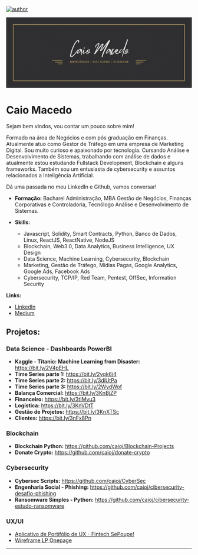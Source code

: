 [![author](https://img.shields.io/badge/author-caioj-red.svg)](https://www.linkedin.com/in/caiojmacedo)

<p align="center">
  <img src="Caio Macedo.jpg" >
</p>

# Caio Macedo

Sejam bem vindos, vou contar um pouco sobre mim!

Formado na área de Negócios e com pós graduação em Finanças. Atualmente atuo como Gestor de Tráfego em uma empresa de Marketing Digital. Sou muito curioso e apaixonado por tecnologia. Cursando Análise e Desenvolvimento de Sistemas, trabalhando com análise de dados e atualmente estou estudando Fullstack Development, Blockchain e alguns frameworks. Também sou um entusiasta de cybersecurity e assuntos relacionados a Inteligência Artificial.

Dá uma passada no meu LinkedIn e Github, vamos conversar!

* **Formação:** Bacharel Administração, MBA Gestão de Negócios, Finanças Corporativas e Controladoria, Tecnólogo Análise e Desenvolvimento de Sistemas.
* **Skills:** 

  - Javascript, Solidity, Smart Contracts, Python, Banco de Dados, Linux, ReactJS, ReactNative, NodeJS
  - Blockchain, Web3.0, Data Analytics, Business Intelligence, UX Design
  - Data Science, Machine Learning, Cybersecurity, Blockchain
  - Marketing, Gestão de Tráfego, Mídias Pagas, Google Analytics, Google Ads, Facebook Ads
  - Cybersecurity, TCP/IP, Red Team, Pentest, OffSec, Information Security
  


**Links:**
* [LinkedIn](https://www.linkedin.com/in/caiojmacedo)
* [Medium](https://www.medium.com)


## Projetos:
### Data Science - Dashboards PowerBI

* **Kaggle - Titanic: Machine Learning from Disaster:** https://bit.ly/2V4pEHL
* **Time Series parte 1:** https://bit.ly/2yqk6i4
* **Time Series parte 2:** https://bit.ly/3diUtPa
* **Time Series parte 3:** https://bit.ly/2WydWof
* **Balança Comercial:** https://bit.ly/3KnBjZP
* **Financeiro:** https://bit.ly/3tIMvu3
* **Logística:** https://bit.ly/3KnVDtT
* **Gestão de Projetos:** https://bit.ly/3KnXTSc
* **Clientes:** https://bit.ly/3nFx8Pn

### Blockchain
* **Blockchain Python:** https://github.com/caioj/Blockchain-Projects
* **Donate Crypto:** https://github.com/caioj/donate-crypto

### Cybersecurity
* **Cybersec Scripts:** https://github.com/caioj/CyberSec
* **Engenharia Social - Phishing:** https://github.com/caioj/cibersecurity-desafio-phishing
* **Ransomware Simples - Python:** https://github.com/caioj/cibersecurity-estudo-ransomware

### UX/UI
* [Aplicativo de Portifólio de UX - Fintech SePoupe!](https://medium.com/@caioj/sepoupe-o-app-que-te-ajuda-a-economizar-e-realizar-sonhos-9cf90f52f53d)
* [Wireframe LP Onepage](https://github.com/caioj/dio-uxdesign)
---





